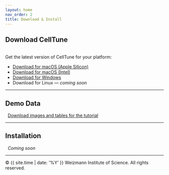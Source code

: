 ```yaml
---
layout: home
nav_order: 2
title: Download & Install
---
```


## Download CellTune
&nbsp;  
Get the latest version of CellTune for your platform:

- [Download for macOS (Apple Silicon)](https://github.com/KerenLab/CellTune-App/releases/download/v0.1.0/CellTune-v0.1.0-macOS-arm64.dmg)
- [Download for macOS (Intel)](https://github.com/KerenLab/CellTune-App/releases/download/v0.1.0/CellTune-v0.1.0-macOS-intel.dmg)
- [Download for Windows](https://github.com/KerenLab/CellTune-App/releases/download/v0.1.0/CellTune-v0.1.0-Windows-setup.exe)
- Download for Linux — *coming soon*


---

## Demo Data
&nbsp;
[Download images and tables for the tutorial](https://github.com/KerenLab/CellTune-App/releases/download/v0.1.0/CellTune_Demo_Data.zip)

---

## Installation
&nbsp;
*Coming soon*

---
© {{ site.time | date: '%Y' }} Weizmann Institute of Science. All rights reserved.

